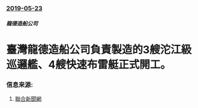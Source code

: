 ### [2019-05-23](/news/2019/05/23/index.md)

##### 龍德造船公司
# 臺灣龍德造船公司負責製造的3艘沱江級巡邏艦、4艘快速布雷艇正式開工。 




### 信息来源:

1. [聯合新聞網](https://udn.com/news/story/6656/3831402)
